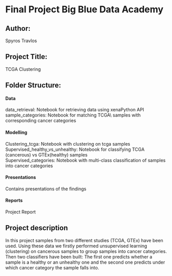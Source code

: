 # Final Project Big Blue Data Academy


## Author:
Spyros Travlos

## Project Title:
TCGA Clustering


## Folder Structure:

#### Data
data_retrieval: Notebook for retrieving data using xenaPython API\
sample_categories: Notebook for matching TCGA\ samples with corresponding cancer categories
#### Modelling
Clustering_tcga: Notebook with clustering on tcga samples\
Supervised_healthy_vs_unhealthy: Notebook for classifying TCGA (cancerous) vs GTEx(healthy) samples\
Supervised_categories: Notebook with multi-class classification of samples into cancer categories
#### Presentations
Contains presentations of the findings

#### Reports
Project Report

## Project description

In this project samples from two different studies (TCGA, GTEx) have been used. Using these data we firstly performed unsupervised learning (clustering) on cancerous samples to group samples into cancer categories. Then two classifiers have been built: The first one predicts whether a sample is a healthy or an unhealthy one and the second one predicts under which cancer category the sample falls into.
